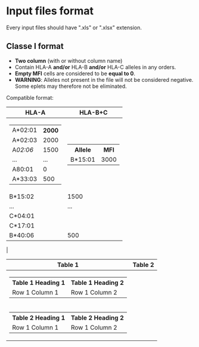 # Input files format 

Every input files should have ".xls" or ".xlsx" extension. 

## Classe I format

 - __Two column__ (with or without column name) 
 - Contain HLA-A __and/or__ HLA-B __and/or__ HLA-C alleles in any orders.
 - __Empty MFI__ cells are considered to be __equal to 0__. 
 - __WARNING__: Alleles not present in the file will not be considered negative. Some eplets may therefore not be eliminated.
 
Compatible format: 

|HLA-A|HLA-B+C|
|--|--|
|<table> <tr><td>A\*02:01</th><th>2000</td></tr><tr><td>A\*02:03</td><td>2000</td></tr><tr><td>A*02:06</td><td>1500</td></tr><tr><td>...</td><td>...</td></tr><tr><td>A*80:01</td><td>0</td></tr><tr><td>A*33:03</td><td>500</td></tr></table>|<table> <tr><th>Allele</th><th>MFI</th></tr><tr><td>B*15:01</td><td>3000</td></tr>
 <tr><td>B*15:02</td><td>1500</td></tr>
  <tr><td>...</td><td>...</td></tr>
  <tr><td>C*04:01</td><td></td></tr>
  <tr><td>C*17:01</td><td></td></tr>
  <tr><td>B*40:06</td><td>500</td></tr>
 </table>|
 
 
 |Table 1|Table 2|
|--|--|
|<table> <tr><th>Table 1 Heading 1</th><th>Table 1 Heading 2</th></tr><tr><td>Row 1 Column 1</td><td>Row 1 Column 2</td></tr> </table>| 
<table> <tr><th>Table 2 Heading 1</th><th>Table 2 Heading 2</th></tr><tr><td>Row 1 Column 1</td><td>Row 1 Column 2</td></tr> </table>|

 